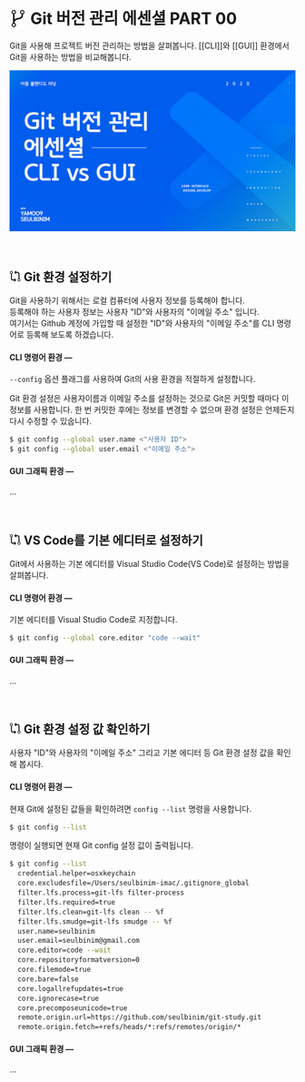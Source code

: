 # <img src="./assets/icon-git-1.png" alt style="width: 30px; vertical-align: -5px"> Git 버전 관리 에센셜 PART 00

Git을 사용해 프로젝트 버전 관리하는 방법을 살펴봅니다. [[CLI]]와 [[GUI]] 환경에서 Git을 사용하는 방법을 비교해봅니다.

<a href="https://yamoo9.github.io/EUID" target="_blank"><img src="./assets/00-COVER.jpg" alt /></a>

<br>

<!-- ----------------------------------------------------------------------- -->


## <img src="./assets/icon-git-2.png" alt style="width: 20px; vertical-align: -1px"> Git 환경 설정하기

Git을 사용하기 위해서는 로컬 컴퓨터에 사용자 정보를 등록해야 합니다.   
등록해야 하는 사용자 정보는 사용자 "ID"와 사용자의 "이메일 주소" 입니다.   
여기서는 Github 계정에 가입할 때 설정한 "ID"와 사용자의 "이메일 주소"를 CLI 명령어로 등록해 보도록 하겠습니다.


#### CLI 명령어 환경 —

`--config` 옵션 플래그를 사용하여 Git의 사용 환경을 적절하게 설정합니다.  
  
Git 환경 설정은 사용자이름과 이메일 주소를 설정하는 것으로 Git은 커밋할 때마다 이 정보를 사용합니다. 
한 번 커밋한 후에는 정보를 변경할 수 없으며 환경 설정은 언제든지 다시 수정할 수 있숩니다.

```sh
$ git config --global user.name <"사용자 ID">
$ git config --global user.email <"이메일 주소">
```


<!-- ----------------------------------------------------------------------- -->



#### GUI 그래픽 환경 —

...

<img src="./assets/파일명.jpg" alt style="width: 360px" />


<!-- ----------------------------------------------------------------------- -->


## <img src="./assets/icon-git-2.png" alt style="width: 20px; vertical-align: -1px"> VS Code를 기본 에디터로 설정하기

Git에서 사용하는 기본 에디터를 Visual Studio Code(VS Code)로 설정하는 방법을 살펴봅니다.

#### CLI 명령어 환경 —

기본 에디터를 Visual Studio Code로 지정합니다.

```sh
$ git config --global core.editor "code --wait"
```

#### GUI 그래픽 환경 —

...

<img src="./assets/파일명.jpg" alt style="width: 360px" />


<!-- ----------------------------------------------------------------------- -->


## <img src="./assets/icon-git-2.png" alt style="width: 20px; vertical-align: -1px"> Git 환경 설정 값 확인하기

사용자 "ID"와 사용자의 "이메일 주소" 그리고 기본 에디터 등 Git 환경 설정 값을 확인해 봅시다.

#### CLI 명령어 환경 —

현재 Git에 설정된 값들을 확인하려면 `config --list` 명령을 사용합니다.

```sh
$ git config --list
```

명령이 실행되면 현재 Git config 설정 값이 출력됩니다.

```sh
$ git config --list
  credential.helper=osxkeychain
  core.excludesfile=/Users/seulbinim-imac/.gitignore_global
  filter.lfs.process=git-lfs filter-process
  filter.lfs.required=true
  filter.lfs.clean=git-lfs clean -- %f
  filter.lfs.smudge=git-lfs smudge -- %f
  user.name=seulbinim
  user.email=seulbinim@gmail.com
  core.editor=code --wait
  core.repositoryformatversion=0
  core.filemode=true
  core.bare=false
  core.logallrefupdates=true
  core.ignorecase=true
  core.precomposeunicode=true
  remote.origin.url=https://github.com/seulbinim/git-study.git
  remote.origin.fetch=+refs/heads/*:refs/remotes/origin/*
```

#### GUI 그래픽 환경 —

...

<img src="./assets/파일명.jpg" alt style="width: 360px" />


<!-- ----------------------------------------------------------------------- -->
